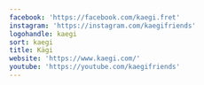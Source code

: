 ```yaml
---
facebook: 'https://facebook.com/kaegi.fret'
instagram: 'https://instagram.com/kaegifriends'
logohandle: kaegi
sort: kaegi
title: Kägi
website: 'https://www.kaegi.com/'
youtube: 'https://youtube.com/kaegifriends'
---
```

